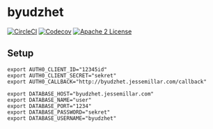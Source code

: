 # byudzhet
[![CircleCI](https://img.shields.io/circleci/project/jessemillar/byudzhet.svg)](https://circleci.com/gh/jessemillar/byudzhet) [![Codecov](https://img.shields.io/codecov/c/github/jessemillar/byudzhet.svg)](https://codecov.io/gh/jessemillar/byudzhet) [![Apache 2 License](https://img.shields.io/github/license/mashape/apistatus.svg)](https://raw.githubusercontent.com/jessemillar/byudzhet/master/LICENSE)

## Setup
```
export AUTH0_CLIENT_ID="12345id"
export AUTH0_CLIENT_SECRET="sekret"
export AUTH0_CALLBACK="http://byudzhet.jessemillar.com/callback"

export DATABASE_HOST="byudzhet.jessemillar.com"
export DATABASE_NAME="user"
export DATABASE_PORT="1234"
export DATABASE_PASSWORD="sekret"
export DATABASE_USERNAME="byudzhet"
```
